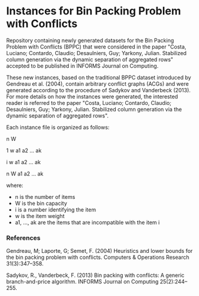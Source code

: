 # Instances for Bin Packing Problem with Conflicts

Repository containing newly generated datasets for the Bin Packing Problem with Conflicts (BPPC) that were considered in the paper "Costa, Luciano; Contardo, Claudio; Desaulniers, Guy; Yarkony, Julian. Stabilized column generation via the dynamic separation of aggregated rows" accepted to be published in INFORMS Journal on Computing. 

These new instances, based on the traditional BPPC dataset introduced by Gendreau et al. (2004), contain arbitrary conflict graphs (ACGs) and were generated according to the procedure of Sadykov and Vanderbeck (2013). For more details on how the instances were generated, the interested reader is referred to the paper "Costa, Luciano; Contardo, Claudio; Desaulniers, Guy; Yarkony, Julian. Stabilized column generation via the dynamic separation of aggregated rows".

Each instance file is organized as follows:

n	W

1	w	a1	a2	...	ak

i	w	a1	a2	...	ak

n	W	a1	a2	...	ak

where:

* n is the number of items
* W is the bin capacity
* i is a number identifying the item
* w is the item weight
* a1, ..., ak are the items that are incompatible with the item i


### References

Gendreau, M; Laporte, G; Semet, F. (2004) Heuristics and lower bounds for the bin packing problem with conflicts. Computers & Operations Research 31(3):347–358.

Sadykov, R., Vanderbeck, F. (2013) Bin packing with conflicts: A generic branch-and-price algorithm. INFORMS Journal on Computing 25(2):244–255.

